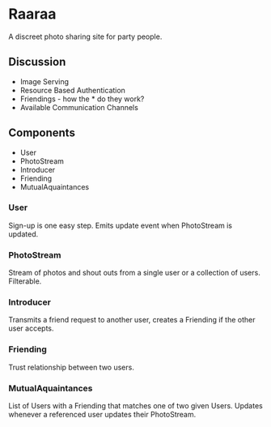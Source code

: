 # Raaraa

A discreet photo sharing site for party people.

## Discussion
- Image Serving
- Resource Based Authentication
- Friendings - how the * do they work?
- Available Communication Channels

## Components
- User
- PhotoStream
- Introducer
- Friending
- MutualAquaintances

### User
Sign-up is one easy step. Emits update event when PhotoStream is updated.

### PhotoStream
Stream of photos and shout outs from a single user or a collection of users.  Filterable.

### Introducer
Transmits a friend request to another user, creates a Friending if the other user accepts.

### Friending
Trust relationship between two users.

### MutualAquaintances
List of Users with a Friending that matches one of two given Users.  Updates whenever a referenced user updates their PhotoStream.